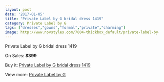```yaml
---
layout: post
date: '2017-01-05'
title: "Private Label by G bridal dress 1419"
category: Private Label by G
tags: ["dresses","gowns","formal","private","charming"]
image: http://www.novstyles.com/7004-thickbox_default/private-label-by-g-bridal-dress-1419.jpg
---
```

Private Label by G bridal dress 1419

On Sales: **$399**
<a href="https://www.novstyles.com/en/private-label-by-g/4703-private-label-by-g-bridal-dress-1419.html"><amp-img layout="responsive" width="600" height="600" src="//www.novstyles.com/7004-thickbox_default/private-label-by-g-bridal-dress-1419.jpg" alt="Private Label by G bridal dress 1419 0" /></a>

Buy it: [Private Label by G bridal dress 1419](https://www.novstyles.com/en/private-label-by-g/4703-private-label-by-g-bridal-dress-1419.html "Private Label by G bridal dress 1419")

View more: [Private Label by G](https://www.novstyles.com/en/29-private-label-by-g "Private Label by G")